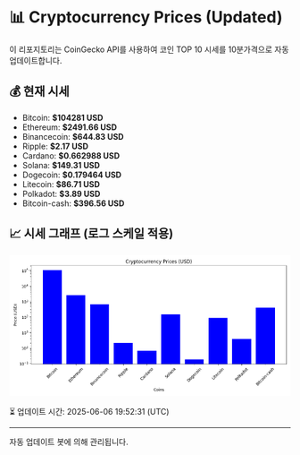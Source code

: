 
# 📊 Cryptocurrency Prices (Updated)

이 리포지토리는 CoinGecko API를 사용하여 코인 TOP 10 시세를 10분가격으로 자동 업데이트합니다.

## 💰 현재 시세
- Bitcoin: **$104281 USD**
- Ethereum: **$2491.66 USD**
- Binancecoin: **$644.83 USD**
- Ripple: **$2.17 USD**
- Cardano: **$0.662988 USD**
- Solana: **$149.31 USD**
- Dogecoin: **$0.179464 USD**
- Litecoin: **$86.71 USD**
- Polkadot: **$3.89 USD**
- Bitcoin-cash: **$396.56 USD**

## 📈 시세 그래프 (로그 스케일 적용)
![Crypto Prices](crypto_prices.png)

⏳ 업데이트 시간: 2025-06-06 19:52:31 (UTC)

---
자동 업데이트 봇에 의해 관리됩니다.
